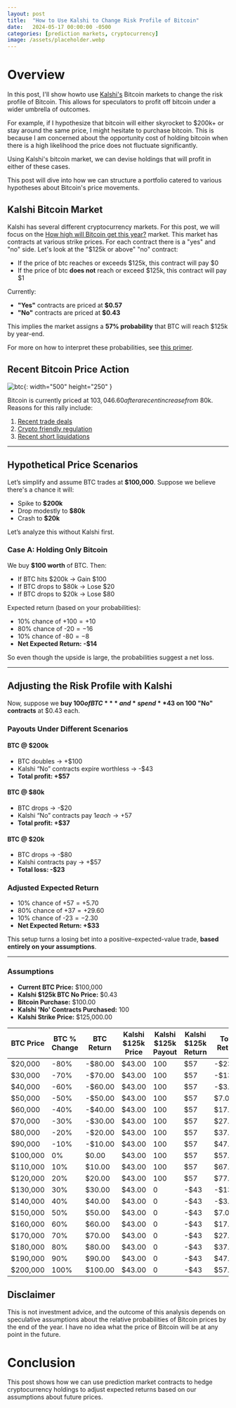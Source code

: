 ```yaml
---
layout: post
title:  "How to Use Kalshi to Change Risk Profile of Bitcoin"
date:   2024-05-17 00:00:00 -0500
categories: [prediction markets, cryptocurrency]
image: /assets/placeholder.webp
---
```


# Overview

In this post, I'll show howto use [Kalshi's](kalshi.com/sign-up/?referral=22442314-8e90-4c94-aed9-a3f1f78e990d) Bitcoin markets to change the risk profile of Bitcoin. This allows for speculators to profit off bitcoin under a wider umbrella of outcomes. 

For example, if I hypothesize that bitcoin will either skyrocket to $200k+ or stay around the same price, I might hesitate to purchase bitcoin. This is because I am concerned about the opportunity cost of holding bitcoin when there is a high likelihood the price does not fluctuate significantly.

Using Kalshi's bitcoin market, we can devise holdings that will profit in either of these cases. 

This post will dive into how we can structure a portfolio catered to various hypotheses about Bitcoin's price movements. 

## Kalshi Bitcoin Market

Kalshi has several different cryptocurrency markets. For this post, we will focus on the [How high will Bitcoin get this year?](https://kalshi.com/markets/kxbtcmaxy/how-high-will-bitcoin-get-this-year) market. This market has contracts at various strike prices. For each contract there is a "yes" and "no" side. Let's look at the "$125k or above" "no" contract:

- If the price of btc reaches or exceeds $125k, this contract will pay $0
- If the price of btc **does not** reach or exceed $125k, this contract will pay $1

Currently:
- **"Yes"** contracts are priced at **$0.57**
- **"No"** contracts are priced at **$0.43**

This implies the market assigns a **57% probability** that BTC will reach $125k by year-end.

For more on how to interpret these probabilities, see [this primer](https://docs.polymarket.com/polymarket-learn/get-started/what-is-polymarket).


## Recent Bitcoin Price Action

![btc](/assets/change_risk_profile_of_bitcoin/btc_price.webp){: width="500" height="250" }

Bitcoin is currently priced at $103,046.60 after a recent increase from ~$80k. Reasons for this rally include:
1. [Recent trade deals](https://www.reuters.com/markets/currencies/bitcoin-tops-100000-trade-deal-optimism-2025-05-08/)
2. [Crypto friendly regulation](https://www.congress.gov/bill/119th-congress/senate-bill/394/text)
3. [Recent short liquidations](https://www.coindesk.com/markets/2025/04/23/bitcoin-ether-dogecoin-surge-spurs-usd500m-in-short-liquidations)

---

## Hypothetical Price Scenarios

Let’s simplify and assume BTC trades at **$100,000**. Suppose we believe there's a chance it will:

- Spike to **$200k**
- Drop modestly to **$80k**
- Crash to **$20k**

Let’s analyze this without Kalshi first.

### Case A: Holding Only Bitcoin

We buy **$100 worth** of BTC. Then:

- If BTC hits $200k → Gain $100  
- If BTC drops to $80k → Lose $20  
- If BTC drops to $20k → Lose $80  

Expected return (based on your probabilities):
- 10% chance of +$100 = +$10  
- 80% chance of -$20 = -$16  
- 10% chance of -$80 = -$8  
- **Net Expected Return:** **-$14**

So even though the upside is large, the probabilities suggest a net loss.

---

## Adjusting the Risk Profile with Kalshi

Now, suppose we **buy $100 of BTC** *and* spend **$43 on 100 "No" contracts** at $0.43 each.

### Payouts Under Different Scenarios

#### BTC @ $200k
- BTC doubles → +$100  
- Kalshi “No” contracts expire worthless → -$43  
- **Total profit: +$57**

#### BTC @ $80k
- BTC drops → -$20  
- Kalshi “No” contracts pay $1 each → +$57  
- **Total profit: +$37**

#### BTC @ $20k
- BTC drops → -$80  
- Kalshi contracts pay → +$57  
- **Total loss: -$23**

### Adjusted Expected Return

- 10% chance of +$57 = +$5.70  
- 80% chance of +$37 = +$29.60  
- 10% chance of -$23 = -$2.30  
- **Net Expected Return: +$33**

This setup turns a losing bet into a positive-expected-value trade, **based entirely on your assumptions**.

---

### Assumptions

- **Current BTC Price:** $100,000  
- **Kalshi $125k BTC No Price:** $0.43  
- **Bitcoin Purchase:** $100.00  
- **Kalshi 'No' Contracts Purchased:** 100  
- **Kalshi Strike Price:** $125,000.00  


| BTC Price | BTC % Change | BTC Return | Kalshi $125k Price | Kalshi $125k Payout | Kalshi $125k Return | Total Return | Total Spend |
|-----------|---------------|------------|---------------------|----------------------|----------------------|---------------|--------------|
| $20,000   | -80%          | -$80.00    | $43.00              | 100                  | $57                  | -$23.00       | $143.00      |
| $30,000   | -70%          | -$70.00    | $43.00              | 100                  | $57                  | -$13.00       | $143.00      |
| $40,000   | -60%          | -$60.00    | $43.00              | 100                  | $57                  | -$3.00        | $143.00      |
| $50,000   | -50%          | -$50.00    | $43.00              | 100                  | $57                  | $7.00         | $143.00      |
| $60,000   | -40%          | -$40.00    | $43.00              | 100                  | $57                  | $17.00        | $143.00      |
| $70,000   | -30%          | -$30.00    | $43.00              | 100                  | $57                  | $27.00        | $143.00      |
| $80,000   | -20%          | -$20.00    | $43.00              | 100                  | $57                  | $37.00        | $143.00      |
| $90,000   | -10%          | -$10.00    | $43.00              | 100                  | $57                  | $47.00        | $143.00      |
| $100,000  | 0%            | $0.00      | $43.00              | 100                  | $57                  | $57.00        | $143.00      |
| $110,000  | 10%           | $10.00     | $43.00              | 100                  | $57                  | $67.00        | $143.00      |
| $120,000  | 20%           | $20.00     | $43.00              | 100                  | $57                  | $77.00        | $143.00      |
| $130,000  | 30%           | $30.00     | $43.00              | 0                    | -$43                 | -$13.00       | $143.00      |
| $140,000  | 40%           | $40.00     | $43.00              | 0                    | -$43                 | -$3.00        | $143.00      |
| $150,000  | 50%           | $50.00     | $43.00              | 0                    | -$43                 | $7.00         | $143.00      |
| $160,000  | 60%           | $60.00     | $43.00              | 0                    | -$43                 | $17.00        | $143.00      |
| $170,000  | 70%           | $70.00     | $43.00              | 0                    | -$43                 | $27.00        | $143.00      |
| $180,000  | 80%           | $80.00     | $43.00              | 0                    | -$43                 | $37.00        | $143.00      |
| $190,000  | 90%           | $90.00     | $43.00              | 0                    | -$43                 | $47.00        | $143.00      |
| $200,000  | 100%          | $100.00    | $43.00              | 0                    | -$43                 | $57.00        | $143.00      |


## Disclaimer

This is not investment advice, and the outcome of this analysis depends on speculative assumptions about the relative probabilities of Bitcoin prices by the end of the year. I have no idea what the price of Bitcoin will be at any point in the future.

# Conclusion

This post shows how we can use prediction market contracts to hedge cryptocurrency holdings to adjust expected returns based on our assumptions about future prices.

